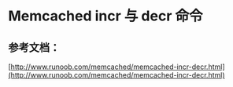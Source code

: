 # Memcached incr 与 decr 命令

## 参考文档：

[http://www.runoob.com/memcached/memcached-incr-decr.html](http://www.runoob.com/memcached/memcached-incr-decr.html)



